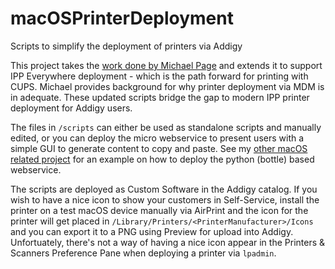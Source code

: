 # macOSPrinterDeployment
 Scripts to simplify the deployment of printers via Addigy

This project takes the [work done by Michael Page](https://techion.com.au/blog/2019/6/11/advanced-printer-deployment-with-addigy-mdm) and extends it to support IPP Everywhere deployment - which is the path forward for printing with CUPS. Michael provides background for why printer deployment via MDM is in adequate. These updated scripts bridge the gap to modern IPP printer deployment for Addigy users.

The files in `/scripts` can either be used as standalone scripts and manually edited, or you can deploy the micro webservice to present users with a simple GUI to generate content to copy and paste. See my [other macOS related project](https://github.com/jameskirsop/macOSLocalAdminPasswordManagement) for an example on how to deploy the python (bottle) based webservice.

The scripts are deployed as Custom Software in the Addigy catalog. If you wish to have a nice icon to show your customers in Self-Service, install the printer on a test macOS device manually via AirPrint and the icon for the printer will get placed in `/Library/Printers/<PrinterManufacturer>/Icons` and you can export it to a PNG using Preview for upload into Addigy. Unfortuately, there's not a way of having a nice icon appear in the Printers & Scanners Preference Pane when deploying a printer via `lpadmin`.